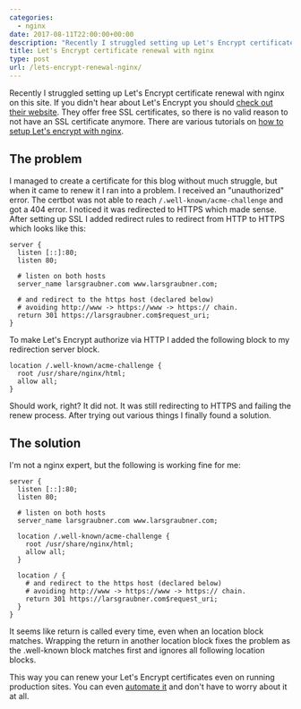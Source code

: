 ```yaml
---
categories:
  - nginx
date: 2017-08-11T22:00:00+00:00
description: "Recently I struggled setting up Let's Encrypt certificate renewal with nginx. It would not authorize due to HTTPS redirection. This is how I fixed it."
title: Let's Encrypt certificate renewal with nginx
type: post
url: /lets-encrypt-renewal-nginx/
---
```


Recently I struggled setting up Let's Encrypt certificate renewal with nginx on this site. If you didn't hear about Let's Encrypt you should [check out their website](https://letsencrypt.org/). They offer free SSL certificates, so there is no valid reason to not have an SSL certificate anymore. There are various tutorials on [how to setup Let's encrypt with nginx](https://www.digitalocean.com/community/tutorials/how-to-secure-nginx-with-let-s-encrypt-on-ubuntu-16-04).

## The problem

I managed to create a certificate for this blog without much struggle, but when it came to renew it I ran into a problem. I received an "unauthorized" error. The certbot was not able to reach `/.well-known/acme-challenge` and got a 404 error. I noticed it was redirected to HTTPS which made sense. After setting up SSL I added redirect rules to redirect from HTTP to HTTPS which looks like this:

<pre><code class="nginx">server {
  listen [::]:80;
  listen 80;

  # listen on both hosts
  server_name larsgraubner.com www.larsgraubner.com; 

  # and redirect to the https host (declared below)
  # avoiding http://www -> https://www -> https:// chain.
  return 301 https://larsgraubner.com$request_uri;
}</code></pre>

To make Let's Encrypt authorize via HTTP I added the following block to my redirection server block.

<pre><code class="nginx">location /.well-known/acme-challenge {
  root /usr/share/nginx/html;
  allow all;
}</code></pre>

Should work, right? It did not. It was still redirecting to HTTPS and failing the renew process. After trying out various things I finally found a solution.

## The solution

I'm not a nginx expert, but the following is working fine for me:

<pre><code class="nginx">server {
  listen [::]:80;
  listen 80;

  # listen on both hosts
  server_name larsgraubner.com www.larsgraubner.com; 

  location /.well-known/acme-challenge {
    root /usr/share/nginx/html;
    allow all;
  }

  location / {
    # and redirect to the https host (declared below)
    # avoiding http://www -> https://www -> https:// chain.
    return 301 https://larsgraubner.com$request_uri;
  }
}</code></pre>

It seems like return is called every time, even when an location block matches. Wrapping the return in another location block fixes the problem as the .well-known block matches first and ignores all following location blocks.

This way you can renew your Let's Encrypt certificates even on running production sites. You can even [automate it](https://www.digitalocean.com/community/tutorials/how-to-secure-nginx-with-let-s-encrypt-on-ubuntu-16-04#step-6-—-setting-up-auto-renewal) and don't have to worry about it at all.
